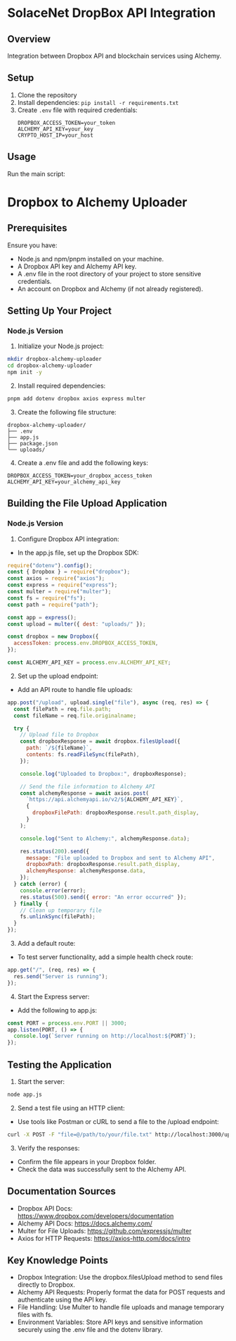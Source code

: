 # SolaceNet DropBox API Integration

## Overview
Integration between Dropbox API and blockchain services using Alchemy.

## Setup
1. Clone the repository
2. Install dependencies: `pip install -r requirements.txt`
3. Create `.env` file with required credentials:
   ```
   DROPBOX_ACCESS_TOKEN=your_token
   ALCHEMY_API_KEY=your_key
   CRYPTO_HOST_IP=your_host
   ```

## Usage
Run the main script:

# Dropbox to Alchemy Uploader

## Prerequisites

Ensure you have:
- Node.js and npm/pnpm installed on your machine.
- A Dropbox API key and Alchemy API key.
- A .env file in the root directory of your project to store sensitive credentials.
- An account on Dropbox and Alchemy (if not already registered).

## Setting Up Your Project

### Node.js Version

1. Initialize your Node.js project:

```bash
mkdir dropbox-alchemy-uploader
cd dropbox-alchemy-uploader
npm init -y
```

2. Install required dependencies:

```bash
pnpm add dotenv dropbox axios express multer
```

3. Create the following file structure:

```
dropbox-alchemy-uploader/
├── .env
├── app.js
├── package.json
└── uploads/
```

4. Create a .env file and add the following keys:

```
DROPBOX_ACCESS_TOKEN=your_dropbox_access_token
ALCHEMY_API_KEY=your_alchemy_api_key
```

## Building the File Upload Application

### Node.js Version

1. Configure Dropbox API integration:
- In the app.js file, set up the Dropbox SDK:

```javascript
require("dotenv").config();
const { Dropbox } = require("dropbox");
const axios = require("axios");
const express = require("express");
const multer = require("multer");
const fs = require("fs");
const path = require("path");

const app = express();
const upload = multer({ dest: "uploads/" });

const dropbox = new Dropbox({
  accessToken: process.env.DROPBOX_ACCESS_TOKEN,
});

const ALCHEMY_API_KEY = process.env.ALCHEMY_API_KEY;
```

2. Set up the upload endpoint:
- Add an API route to handle file uploads:

```javascript
app.post("/upload", upload.single("file"), async (req, res) => {
  const filePath = req.file.path;
  const fileName = req.file.originalname;

  try {
    // Upload file to Dropbox
    const dropboxResponse = await dropbox.filesUpload({
      path: `/${fileName}`,
      contents: fs.readFileSync(filePath),
    });

    console.log("Uploaded to Dropbox:", dropboxResponse);

    // Send the file information to Alchemy API
    const alchemyResponse = await axios.post(
      `https://api.alchemyapi.io/v2/${ALCHEMY_API_KEY}`,
      {
        dropboxFilePath: dropboxResponse.result.path_display,
      }
    );

    console.log("Sent to Alchemy:", alchemyResponse.data);

    res.status(200).send({
      message: "File uploaded to Dropbox and sent to Alchemy API",
      dropboxPath: dropboxResponse.result.path_display,
      alchemyResponse: alchemyResponse.data,
    });
  } catch (error) {
    console.error(error);
    res.status(500).send({ error: "An error occurred" });
  } finally {
    // Clean up temporary file
    fs.unlinkSync(filePath);
  }
});
```

3. Add a default route:
- To test server functionality, add a simple health check route:

```javascript
app.get("/", (req, res) => {
  res.send("Server is running");
});
```

4. Start the Express server:
- Add the following to app.js:

```javascript
const PORT = process.env.PORT || 3000;
app.listen(PORT, () => {
  console.log(`Server running on http://localhost:${PORT}`);
});
```

## Testing the Application

1. Start the server:

```bash
node app.js
```

2. Send a test file using an HTTP client:
- Use tools like Postman or cURL to send a file to the /upload endpoint:

```bash
curl -X POST -F "file=@/path/to/your/file.txt" http://localhost:3000/upload
```

3. Verify the responses:
- Confirm the file appears in your Dropbox folder.
- Check the data was successfully sent to the Alchemy API.

## Documentation Sources

- Dropbox API Docs: https://www.dropbox.com/developers/documentation
- Alchemy API Docs: https://docs.alchemy.com/
- Multer for File Uploads: https://github.com/expressjs/multer
- Axios for HTTP Requests: https://axios-http.com/docs/intro

## Key Knowledge Points

- Dropbox Integration: Use the dropbox.filesUpload method to send files directly to Dropbox.
- Alchemy API Requests: Properly format the data for POST requests and authenticate using the API key.
- File Handling: Use Multer to handle file uploads and manage temporary files with fs.
- Environment Variables: Store API keys and sensitive information securely using the .env file and the dotenv library.
